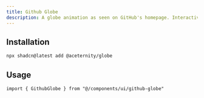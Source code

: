 ```yaml
---
title: Github Globe
description: A globe animation as seen on GitHub's homepage. Interactive and customizable.
---
```


## Installation

```bash
npx shadcn@latest add @aceternity/globe
```

## Usage

```tsx showLineNumbers
import { GithubGlobe } from "@/components/ui/github-globe"
```
